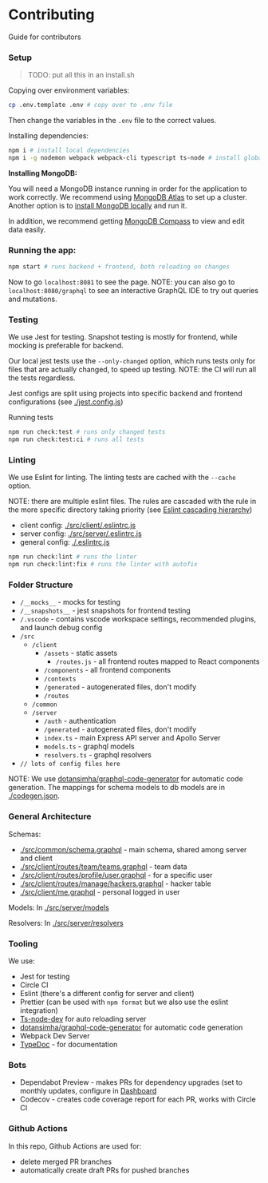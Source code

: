 # Contributing

Guide for contributors

### Setup

> TODO: put all this in an install.sh

Copying over environment variables:

```bash
cp .env.template .env # copy over to .env file
```

Then change the variables in the `.env` file to the correct values.

Installing dependencies:

```bash
npm i # install local dependencies
npm i -g nodemon webpack webpack-cli typescript ts-node # install global dependencies
```

**Installing MongoDB:**

You will need a MongoDB instance running in order for the application to work correctly. We recommend using [MongoDB Atlas](https://www.mongodb.com/cloud/atlas) to set up a cluster. Another option is to [install MongoDB locally](https://www.mongodb.com/download-center/community) and run it.

In addition, we recommend getting [MongoDB Compass](https://www.mongodb.com/download-center/compass) to view and edit data easily.

### Running the app:

```bash
npm start # runs backend + frontend, both reloading on changes
```

Now to go `localhost:8081` to see the page.
NOTE: you can also go to `localhost:8080/graphql` to see an interactive GraphQL IDE to try out queries and mutations.

### Testing

We use Jest for testing. Snapshot testing is mostly for frontend, while mocking is preferable for backend.

Our local jest tests use the `--only-changed` option, which runs tests only for files that are actually changed, to speed up testing. NOTE: the CI will run all the tests regardless.

Jest configs are split using projects into specific backend and frontend configurations (see [./jest.config.js](./jest.config.js))

Running tests

```bash
npm run check:test # runs only changed tests
npm run check:test:ci # runs all tests
```

### Linting

We use Eslint for linting. The linting tests are cached with the `--cache` option.

NOTE: there are multiple eslint files. The rules are cascaded with the rule in the more specific directory taking priority (see [Eslint cascading hierarchy](https://eslint.org/docs/user-guide/configuring#configuration-cascading-and-hierarchy))

- client config: [./src/client/.eslintrc.js](./src/client/.eslintrc.js)
- server config: [./src/server/.eslintrc.js](./src/server/.eslintrc.js)
- general config: [./.eslintrc.js](./.eslintrc.js)

```bash
npm run check:lint # runs the linter
npm run check:lint:fix # runs the linter with autofix
```

### Folder Structure

- `/__mocks__` - mocks for testing
- `/__snapshots__` - jest snapshots for frontend testing
- `/.vscode` - contains vscode workspace settings, recommended plugins, and launch debug config
- `/src`
  - `/client`
    - `/assets` - static assets
      - `/routes.js` - all frontend routes mapped to React components
    - `/components` - all frontend components
    - `/contexts`
    - `/generated` - autogenerated files, don't modify
    - `/routes`
  - `/common`
  - `/server`
    - `/auth` - authentication
    - `/generated` - autogenerated files, don't modify
    - `index.ts` - main Express API server and Apollo Server
    - `models.ts` - graphql models
    - `resolvers.ts` - graphql resolvers
- `// lots of config files here`

NOTE: We use [dotansimha/graphql-code-generator](https://github.com/dotansimha/graphql-code-generator) for automatic code generation. The mappings for schema models to db models are in [./codegen.json](./codegen.json).

### General Architecture

Schemas:

- [./src/common/schema.graphql](./src/common/schema.graphql) - main schema, shared among server and client
- [./src/client/routes/team/teams.graphql](./src/client/routes/team/teams.graphql) - team data
- [./src/client/routes/profile/user.graphql](./src/client/routes/profile/user.graphql) - for a specific user
- [./src/client/routes/manage/hackers.graphql](./src/client/routes/manage/hackers.graphql) - hacker table
- [./src/client/me.graphql](./src/common/schema.graphql) - personal logged in user

Models:
In [./src/server/models](./src/server/models)

Resolvers:
In [./src/server/resolvers](./src/server/resolvers)

### Tooling

We use:

- Jest for testing
- Circle CI
- Eslint (there's a different config for server and client)
- Prettier (can be used with `npm format` but we also use the eslint integration)
- [Ts-node-dev](https://github.com/whitecolor/ts-node-dev) for auto reloading server
- [dotansimha/graphql-code-generator](https://github.com/dotansimha/graphql-code-generator) for automatic code generation
- Webpack Dev Server
- [TypeDoc](https://typedoc.org/) - for documentation

### Bots

- Dependabot Preview - makes PRs for dependency upgrades (set to monthly updates, configure in [Dashboard](https://app.dependabot.com)
- Codecov - creates code coverage report for each PR, works with Circle CI

### Github Actions

In this repo, Github Actions are used for:

- delete merged PR branches
- automatically create draft PRs for pushed branches
